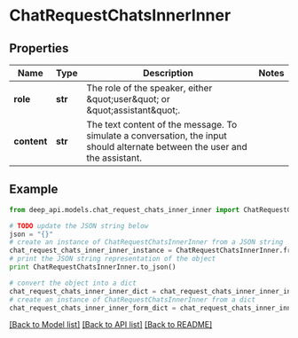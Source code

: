 # ChatRequestChatsInnerInner


## Properties

Name | Type | Description | Notes
------------ | ------------- | ------------- | -------------
**role** | **str** | The role of the speaker, either \&quot;user\&quot; or \&quot;assistant\&quot;. | 
**content** | **str** | The text content of the message. To simulate a conversation, the input should alternate between the user and the assistant. | 

## Example

```python
from deep_api.models.chat_request_chats_inner_inner import ChatRequestChatsInnerInner

# TODO update the JSON string below
json = "{}"
# create an instance of ChatRequestChatsInnerInner from a JSON string
chat_request_chats_inner_inner_instance = ChatRequestChatsInnerInner.from_json(json)
# print the JSON string representation of the object
print ChatRequestChatsInnerInner.to_json()

# convert the object into a dict
chat_request_chats_inner_inner_dict = chat_request_chats_inner_inner_instance.to_dict()
# create an instance of ChatRequestChatsInnerInner from a dict
chat_request_chats_inner_inner_form_dict = chat_request_chats_inner_inner.from_dict(chat_request_chats_inner_inner_dict)
```
[[Back to Model list]](../README.md#documentation-for-models) [[Back to API list]](../README.md#documentation-for-api-endpoints) [[Back to README]](../README.md)


